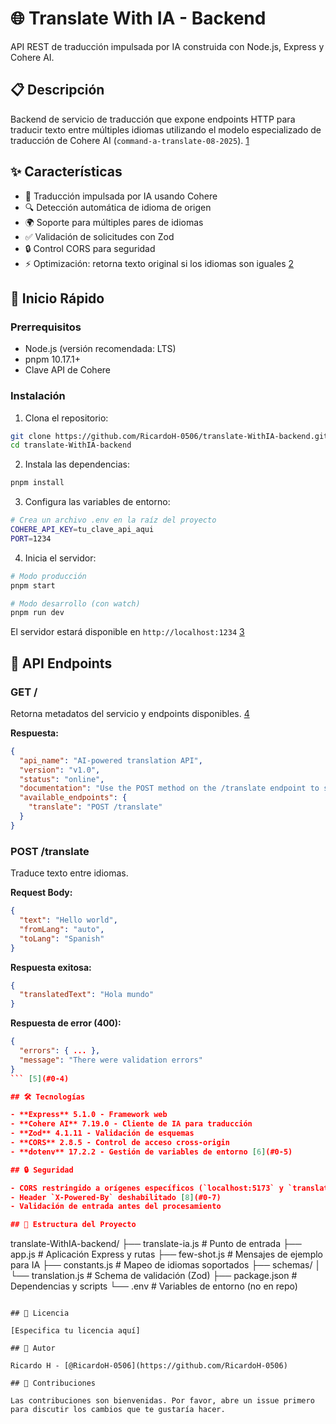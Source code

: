 # 🌐 Translate With IA - Backend

API REST de traducción impulsada por IA construida con Node.js, Express y Cohere AI.

## 📋 Descripción

Backend de servicio de traducción que expone endpoints HTTP para traducir texto entre múltiples idiomas utilizando el modelo especializado de traducción de Cohere AI (`command-a-translate-08-2025`). [1](#0-0) 

## ✨ Características

- 🤖 Traducción impulsada por IA usando Cohere
- 🔍 Detección automática de idioma de origen
- 🌍 Soporte para múltiples pares de idiomas
- ✅ Validación de solicitudes con Zod
- 🔒 Control CORS para seguridad
- ⚡ Optimización: retorna texto original si los idiomas son iguales [2](#0-1) 

## 🚀 Inicio Rápido

### Prerrequisitos

- Node.js (versión recomendada: LTS)
- pnpm 10.17.1+
- Clave API de Cohere

### Instalación

1. Clona el repositorio:
```bash
git clone https://github.com/RicardoH-0506/translate-WithIA-backend.git
cd translate-WithIA-backend
```

2. Instala las dependencias:
```bash
pnpm install
```

3. Configura las variables de entorno:
```bash
# Crea un archivo .env en la raíz del proyecto
COHERE_API_KEY=tu_clave_api_aqui
PORT=1234
```

4. Inicia el servidor:
```bash
# Modo producción
pnpm start

# Modo desarrollo (con watch)
pnpm run dev
```

El servidor estará disponible en `http://localhost:1234` [3](#0-2) 

## 📡 API Endpoints

### GET /

Retorna metadatos del servicio y endpoints disponibles. [4](#0-3) 

**Respuesta:**
```json
{
  "api_name": "AI-powered translation API",
  "version": "v1.0",
  "status": "online",
  "documentation": "Use the POST method on the /translate endpoint to send text and receive the translation.",
  "available_endpoints": {
    "translate": "POST /translate"
  }
}
```

### POST /translate

Traduce texto entre idiomas.

**Request Body:**
```json
{
  "text": "Hello world",
  "fromLang": "auto",
  "toLang": "Spanish"
}
```

**Respuesta exitosa:**
```json
{
  "translatedText": "Hola mundo"
}
```

**Respuesta de error (400):**
```json
{
  "errors": { ... },
  "message": "There were validation errors"
}
``` [5](#0-4) 

## 🛠️ Tecnologías

- **Express** 5.1.0 - Framework web
- **Cohere AI** 7.19.0 - Cliente de IA para traducción
- **Zod** 4.1.11 - Validación de esquemas
- **CORS** 2.8.5 - Control de acceso cross-origin
- **dotenv** 17.2.2 - Gestión de variables de entorno [6](#0-5) 

## 🔒 Seguridad

- CORS restringido a orígenes específicos (`localhost:5173` y `translate-with-ia.vercel.app`) [7](#0-6) 
- Header `X-Powered-By` deshabilitado [8](#0-7) 
- Validación de entrada antes del procesamiento

## 📁 Estructura del Proyecto

```
translate-WithIA-backend/
├── translate-ia.js          # Punto de entrada
├── app.js                   # Aplicación Express y rutas
├── few-shot.js             # Mensajes de ejemplo para IA
├── constants.js            # Mapeo de idiomas soportados
├── schemas/
│   └── translation.js      # Schema de validación (Zod)
├── package.json            # Dependencias y scripts
└── .env                    # Variables de entorno (no en repo)
```

## 📝 Licencia

[Especifica tu licencia aquí]

## 👤 Autor

Ricardo H - [@RicardoH-0506](https://github.com/RicardoH-0506)

## 🤝 Contribuciones

Las contribuciones son bienvenidas. Por favor, abre un issue primero para discutir los cambios que te gustaría hacer.
```
